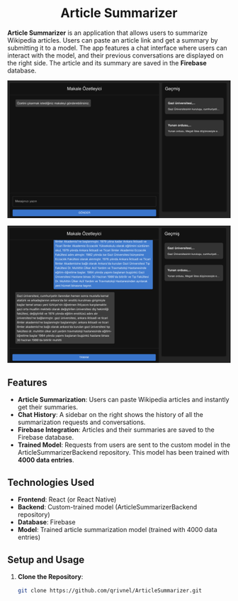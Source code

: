 <h1 align="center">Article Summarizer</h1>


**Article Summarizer** is an application that allows users to summarize Wikipedia articles. Users can paste an article link and get a summary by submitting it to a model. The app features a chat interface where users can interact with the model, and their previous conversations are displayed on the right side. The article and its summary are saved in the **Firebase** database.

![Project Image](src/assets/ArticleSummarizer-1.png)

![Project Image](src/assets/ArticleSummarizer-2.png)

## Features
- **Article Summarization**: Users can paste Wikipedia articles and instantly get their summaries.
- **Chat History**: A sidebar on the right shows the history of all the summarization requests and conversations.
- **Firebase Integration**: Articles and their summaries are saved to the Firebase database.
- **Trained Model**: Requests from users are sent to the custom model in the ArticleSummarizerBackend repository. This model has been trained with **4000 data entries**.

## Technologies Used
- **Frontend**: React (or React Native)
- **Backend**: Custom-trained model (ArticleSummarizerBackend repository)
- **Database**: Firebase
- **Model**: Trained article summarization model (trained with 4000 data entries)

## Setup and Usage

1. **Clone the Repository**:
   ```bash
   git clone https://github.com/qrivnel/ArticleSummarizer.git